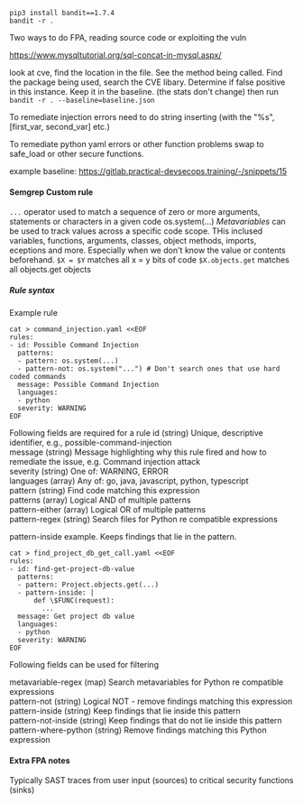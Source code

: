 `pip3 install bandit==1.7.4`  
`bandit -r .`  

Two ways to do FPA, reading source code or exploiting the vuln

https://www.mysqltutorial.org/sql-concat-in-mysql.aspx/

look at cve, find the location in the file. See the method being called. Find the package being used, search the CVE libary.
Determine if false positive in this instance.
Keep it in the baseline. (the stats don't change) 
then run `bandit -r . --baseline=baseline.json` 

To remediate injection errors need to do string inserting (with the "%s",[first_var, second_var] etc.)

To remediate python yaml errors or other function problems swap to safe_load or other secure functions.

example baseline: 
https://gitlab.practical-devsecops.training/-/snippets/15  

#### Semgrep Custom rule
`...` operator used to match a sequence of zero or more arguments, statements or characters in a given code
os.system(...)
*Metavariables* can be used to track values across a specific code scope. THis inclused variables, functions, arguments, classes, object methods, imports, eceptions and more. Especially when we don't know the value or contents beforehand.
`$X = $Y` matches all x = y bits of code
`$X.objects.get` matches all objects.get objects

##### Rule syntax

Example rule
```
cat > command_injection.yaml <<EOF
rules:
- id: Possible Command Injection
  patterns:
  - pattern: os.system(...)
  - pattern-not: os.system("...") # Don't search ones that use hard coded commands
  message: Possible Command Injection
  languages:
  - python
  severity: WARNING
EOF
```
Following fields are required for a rule
id (string)	Unique, descriptive identifier, e.g., possible-command-injection  
message (string)	Message highlighting why this rule fired and how to remediate the issue, e.g. Command injection attack  
severity (string)	One of: WARNING, ERROR  
languages (array)	Any of: go, java, javascript, python, typescript  
pattern (string)	Find code matching this expression  
patterns (array)	Logical AND of multiple patterns  
pattern-either (array)	Logical OR of multiple patterns  
pattern-regex (string)	Search files for Python re compatible expressions  


pattern-inside example. Keeps findings that lie in the pattern.

```
cat > find_project_db_get_call.yaml <<EOF
rules:
- id: find-get-project-db-value
  patterns:
  - pattern: Project.objects.get(...)
  - pattern-inside: |
      def \$FUNC(request):
        ...
  message: Get project db value
  languages:
  - python
  severity: WARNING
EOF
```
Following fields can be used for filtering

metavariable-regex (map)	Search metavariables for Python re compatible expressions  
pattern-not (string)	Logical NOT - remove findings matching this expression   
pattern-inside (string)	Keep findings that lie inside this pattern  
pattern-not-inside (string)	Keep findings that do not lie inside this pattern  
pattern-where-python (string)	Remove findings matching this Python expression  


#### Extra FPA notes
Typically SAST traces from user input (sources) to critical security functions (sinks) 


